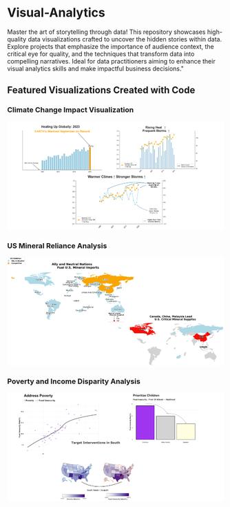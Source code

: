 # Visual-Analytics

Master the art of storytelling through data! This repository showcases high-quality data visualizations crafted to uncover the hidden stories within data. Explore projects that emphasize the importance of audience context, the critical eye for quality, and the techniques that transform data into compelling narratives. Ideal for data practitioners aiming to enhance their visual analytics skills and make impactful business decisions."

## Featured Visualizations Created with Code

### Climate Change Impact Visualization
![Climate Change](https://github.com/yinaS1234/Visual-Analytics/blob/main/climate.png)

### US Mineral Reliance Analysis
![Map](https://github.com/yinaS1234/Visual-Analytics/blob/main/map.png)

### Poverty and Income Disparity Analysis
![Poverty Analysis](https://github.com/yinaS1234/Visual-Analytics/blob/main/poverty.png)
